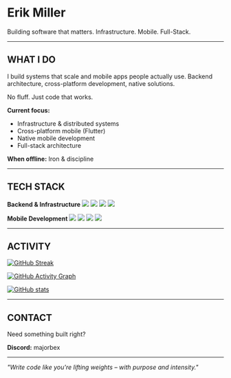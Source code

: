 # Erik Miller

Building software that matters. Infrastructure. Mobile. Full-Stack.

---

## WHAT I DO

I build systems that scale and mobile apps people actually use.
Backend architecture, cross-platform development, native solutions.

No fluff. Just code that works.

**Current focus:**
- Infrastructure & distributed systems
- Cross-platform mobile (Flutter)
- Native mobile development
- Full-stack architecture

**When offline:** Iron & discipline

---

## TECH STACK

**Backend & Infrastructure**
![](https://img.shields.io/badge/Go-00ADD8?style=for-the-badge&logo=go&logoColor=black)
![](https://img.shields.io/badge/Docker-2496ED?style=for-the-badge&logo=docker&logoColor=white)
![](https://img.shields.io/badge/Google_Cloud-4285F4?style=for-the-badge&logo=google-cloud&logoColor=white)
![](https://img.shields.io/badge/Terraform-7B42BC?style=for-the-badge&logo=terraform&logoColor=white)

**Mobile Development**
![](https://img.shields.io/badge/Flutter-02569B?style=for-the-badge&logo=flutter&logoColor=white)
![](https://img.shields.io/badge/Dart-0175C2?style=for-the-badge&logo=dart&logoColor=white)
![](https://img.shields.io/badge/Kotlin-7F52FF?style=for-the-badge&logo=kotlin&logoColor=white)
![](https://img.shields.io/badge/Swift-FA7343?style=for-the-badge&logo=swift&logoColor=white)

---

## ACTIVITY

<!-- Option 1: Streak Stats (zeigt Contributions inkl. private repos wenn du es einstellst) -->
[![GitHub Streak](https://streak-stats.demolab.com?user=EinBexiii&theme=dark&hide_border=true&background=000000&ring=00ADD8&fire=00ADD8&currStreakLabel=FFFFFF)](https://git.io/streak-stats)

<!-- Option 2: Contribution Graph -->
[![GitHub Activity Graph](https://github-readme-activity-graph.vercel.app/graph?username=EinBexiii&theme=high-contrast&hide_border=true&bg_color=000000&color=ffffff&line=00ADD8&point=ffffff)](https://github.com/ashutosh00710/github-readme-activity-graph)

<!-- Option 3: Stats mit private contributions -->
[![GitHub stats](https://github-readme-stats.vercel.app/api?username=EinBexiii&show_icons=true&theme=dark&bg_color=000000&title_color=ffffff&text_color=ffffff&icon_color=00ADD8&hide_border=true&border_radius=0&count_private=true&include_all_commits=true)](https://github.com/anuraghazra/github-readme-stats)

---

## CONTACT

Need something built right?

**Discord:** majorbex

---

*"Write code like you're lifting weights – with purpose and intensity."*
